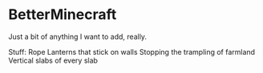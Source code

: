 # BetterMinecraft

Just a bit of anything I want to add, really.

Stuff:
Rope
Lanterns that stick on walls
Stopping the trampling of farmland
Vertical slabs of every slab